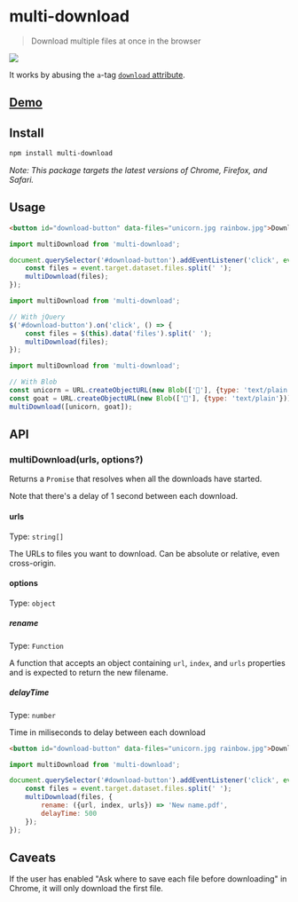 # multi-download

> Download multiple files at once in the browser

![](screenshot.gif)

It works by abusing the `a`-tag [`download` attribute](https://developer.mozilla.org/en-US/docs/Web/HTML/Element/a#attr-download).

## [Demo](https://sindresorhus.com/multi-download/)

## Install

```sh
npm install multi-download
```

*Note: This package targets the latest versions of Chrome, Firefox, and Safari.*

## Usage

```html
<button id="download-button" data-files="unicorn.jpg rainbow.jpg">Download</button>
```

```js
import multiDownload from 'multi-download';

document.querySelector('#download-button').addEventListener('click', event => {
	const files = event.target.dataset.files.split(' ');
	multiDownload(files);
});
```

```js
import multiDownload from 'multi-download';

// With jQuery
$('#download-button').on('click', () => {
	const files = $(this).data('files').split(' ');
	multiDownload(files);
});
```

```js
import multiDownload from 'multi-download';

// With Blob
const unicorn = URL.createObjectURL(new Blob(['🦄'], {type: 'text/plain'}));
const goat = URL.createObjectURL(new Blob(['🐐'], {type: 'text/plain'}));
multiDownload([unicorn, goat]);
```

## API

### multiDownload(urls, options?)

Returns a `Promise` that resolves when all the downloads have started.

Note that there's a delay of 1 second between each download.

#### urls

Type: `string[]`

The URLs to files you want to download. Can be absolute or relative, even cross-origin.

#### options

Type: `object`

##### rename

Type: `Function`

A function that accepts an object containing `url`, `index`, and `urls` properties and is expected to return the new filename.

##### delayTime

Type: `number`

Time in miliseconds to delay between each download

```html
<button id="download-button" data-files="unicorn.jpg rainbow.jpg">Download</button>
```

```js
import multiDownload from 'multi-download';

document.querySelector('#download-button').addEventListener('click', event => {
	const files = event.target.dataset.files.split(' ');
	multiDownload(files, {
		rename: ({url, index, urls}) => 'New name.pdf',
		delayTime: 500
	});
});
```

## Caveats

If the user has enabled "Ask where to save each file before downloading" in Chrome, it will only download the first file.
